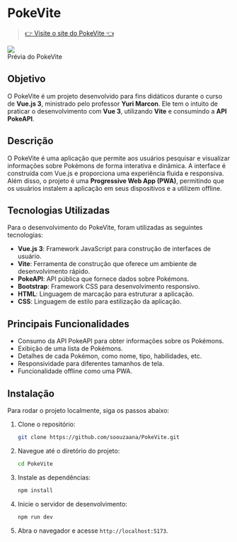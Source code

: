 # PokeVite

> [👉 Visite o site do PokeVite 👈](https://pokevite-vue.netlify.app/)

<img src="@/assets/tela.png"><br>
Prévia do PokeVite

## Objetivo

O PokeVite é um projeto desenvolvido para fins didáticos durante o curso de **Vue.js 3**, ministrado pelo professor **Yuri Marcon**. Ele tem o intuito de praticar o desenvolvimento com **Vue 3**, utilizando **Vite** e consumindo a **API PokeAPI**.

## Descrição

O PokeVite é uma aplicação que permite aos usuários pesquisar e visualizar informações sobre Pokémons de forma interativa e dinâmica. A interface é construída com Vue.js e proporciona uma experiência fluida e responsiva. Além disso, o projeto é uma **Progressive Web App (PWA)**, permitindo que os usuários instalem a aplicação em seus dispositivos e a utilizem offline.


## Tecnologias Utilizadas

Para o desenvolvimento do PokeVite, foram utilizadas as seguintes tecnologias:

- **Vue.js 3**: Framework JavaScript para construção de interfaces de usuário.
- **Vite**: Ferramenta de construção que oferece um ambiente de desenvolvimento rápido.
- **PokeAPI**: API pública que fornece dados sobre Pokémons.
- **Bootstrap**: Framework CSS para desenvolvimento responsivo.
- **HTML**: Linguagem de marcação para estruturar a aplicação.
- **CSS**: Linguagem de estilo para estilização da aplicação.

## Principais Funcionalidades

- Consumo da API PokeAPI para obter informações sobre os Pokémons.
- Exibição de uma lista de Pokémons.
- Detalhes de cada Pokémon, como nome, tipo, habilidades, etc.
- Responsividade para diferentes tamanhos de tela.
- Funcionalidade offline como uma PWA.

## Instalação

Para rodar o projeto localmente, siga os passos abaixo:

1. Clone o repositório:
   ```bash
   git clone https://github.com/soouzaana/PokeVite.git
   ```

2. Navegue até o diretório do projeto:
   ```bash
   cd PokeVite
   ```

3. Instale as dependências:
   ```bash
   npm install
   ```

4. Inicie o servidor de desenvolvimento:
   ```bash
   npm run dev
   ```

5. Abra o navegador e acesse `http://localhost:5173`.